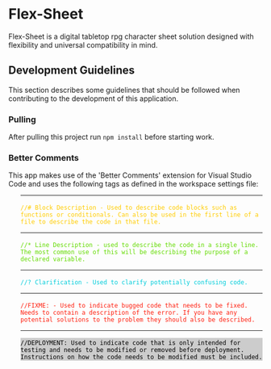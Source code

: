 # Flex-Sheet

Flex-Sheet is a digital tabletop rpg character sheet solution designed with flexibility and universal compatibility in mind.

## Development Guidelines

This section describes some guidelines that should be followed when contributing to the development of this application.

### Pulling

After pulling this project run `npm install` before starting work.

### Better Comments

This app makes use of the 'Better Comments' extension for Visual Studio Code and uses the following tags as defined in the workspace settings file:
<ul id="better-comments-tags" style="list-style:none">
    <hr class="divider">
    <li  style="color:#ffcc00"><code>//# Block Description - Used to describe code blocks such as functions or conditionals. Can also be used in the first line of a file to describe the code in that file.</code></li>
    <hr class="divider">
    <li style="color: #63db00"><code>//* Line Description - used to describe the code in a single line. The most common use of this will be describing the purpose of a declared variable.</code></li>
    <hr class="divider">
    <li style="color:#00cddb"><code>//? Clarification - Used to clarify potentially confusing code.</code></li>
    <hr class="divider">
    <li style="color:#ff1f0f"><code>//FIXME: - Used to indicate bugged code that needs to be fixed. Needs to contain a description of the error. If you have any potential solutions to the problem they should also be described.</code></li>
    <hr class="divider">
    <li style="background-color:#CCCCCC; color:black;"><code style="background-color:#CCCCCC">//DEPLOYMENT: Used to indicate code that is only intended for testing and needs to be modified or removed before deployment. Instructions on how the code needs to be modified must be included.</code></li>
</ul>

<!-- <style>
    body {
        background-color:#282C34;
    }

    * {
        color:#ABB2BF;
    }

    hr.divider {
        height:1px;
    }
</style> -->
